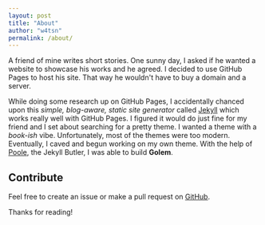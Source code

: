 ```yaml
---
layout: post
title: "About"
author: "w4tsn"
permalink: /about/
---
```


A friend of mine writes short stories. One sunny day, I asked if he wanted a website to showcase his works and he agreed. I decided to use GitHub Pages to host his site. That way he wouldn't have to buy a domain and a server.

While doing some research up on GitHub Pages, I accidentally chanced upon this _simple, blog-aware, static site generator_ called [Jekyll](https://jekyllrb.com/) which works really well with GitHub Pages. I figured it would do just fine for my friend and I set about searching for a pretty theme. I wanted a theme with a _book-ish_ vibe. Unfortunately, most of the themes were too modern. Eventually, I caved and begun working on my own theme. With the help of [Poole](https://gitlab.com/poole/poole), the Jekyll Butler, I was able to build **Golem**.

## Contribute
Feel free to create an issue or make a pull request on [GitHub](https://gitlab.com/w4tsn/jekyll-theme-golem).

Thanks for reading!

